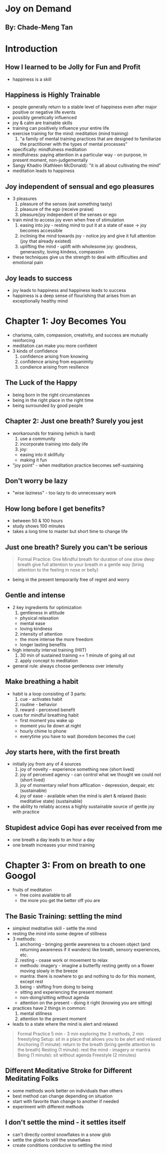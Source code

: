 # Joy on Demand
## By: Chade-Meng Tan

# Introduction
## How I learned to be Jolly for Fun and Profit
* happiness is a skill

## Happiness is Highly Trainable
* people generally return to a stable level of happiness even after major positive or negative life events
* possibly genetically influenced
* joy & calm are trainable skills
* training can positively influence your entire life
* exercise training for the mind: meditation (mind training)
  1. "a family of mental training practices that are designed to familiarize the practitioner with the types of mental processes"
* specifically: mindfulness meditation
* mindfulness: paying attention in a particular way - on purpose, in present moment, non-judgementally
* Sangy Khadro (Kathleen McDonald): "it is all about cultivating the mind"
* meditation leads to happiness

## Joy independent of sensual and ego pleasures
* 3 pleasures
  1. pleasure of the senses (eat something tasty)
  2. pleasure of the ego (receive praise)
  3. pleasure/joy independent of the senses or ego
* train mind to access joy even when free of stimulation
  1. easing into joy - resting mind to put it at a state of ease -> joy becomes accessible
  2. inclining the mind towards joy - notice joy and give it full attention (joy that already existed)
  3. uplifting the mind - uplift with wholesome joy: goodness, generaosity, loving kindess, compassion
* these techniques give us the strength to deal with difficulties and emotional pain

## Joy leads to success
* joy leads to happiness and happiness leads to success
* happiness is a deep sense of flourishing that arises from an exceptionally healthy mind

# Chapter 1: Joy Becomes You
* charisma, calm, compassion, creativity, and success are mutually reinforcing
* meditation can make you more confident
* 3 kinds of confidence
  1. confidence arising from knowing
  2. confidence arising from equanimity
  3. condience arising from resilience

## The Luck of the Happy
* being born in the right circumstances
* being in the right place in the right time
* being surrounded by good people

## Chapter 2: Just one breath? Surely you jest
* workarounds for training (which is hard)
  1. use a community
  2. incorporate training into daily life
  3. joy:
    * easing into it skillfully
    * making it fun
* "joy point" - when meditation practice becomes self-sustaining

## Don't worry be lazy
* "wise laziness" - too lazy to do unnecessary work

## How long before I get benefits?
* between 50 & 100 hours
* study shows 100 minutes
* takes a long time to master but short time to change life

## Just one breath? Surely you can't be serious
> Formal Practice:
> One Mindful breath
> for duration of one slow deep breath give full attention to your breath in a gentle way (bring attention to the feeling in nose or belly)
* being in the present temporarily free of regret and worry

## Gentle and intense
* 2 key ingredients for optimization
  1. gentleness in attitude
    * physical relaxation
    * mental ease
    * loving kindness
  2. intensity of attention
    * the more intense the more freedom
    * longer lasting benefits
* high intensity interval training (HIIT)
  1. 30 min of sustained training == 1 minute of going all out
  2. apply concept to meditation
* general rule: always choose gentleness over intensity

## Make breathing a habit
* habit is a loop consisting of 3 parts:
  1. cue - activates habit
  2. routine - behavior
  3. reward - perceived benefit
* cues for mindful breathing habit
  * first moment you wake up
  * moment you lie down at night
  * hourly chime to phone
  * everytime you have to wait (boredom becomes the cue)

## Joy starts here, with the first breath
* initially joy from any of 4 sources
  1. joy of novelty - experience something new (short lived)
  2. joy of perceived agency - can control what we thought we could not (short lived)
  3. joy of momentary relief from afflication - depression, despair, etc (sustainable)
  4. joy of ease - available when the mind is alert & relaxed (basic meditative state) (sustainable)
* the ability to reliably access a highly sustainable source of gentle joy with practice

## Stupidest advice Gopi has ever received from me
* one breath a day leads to an hour a day
* one breath increases your mind training

# Chapter 3: From on breath to one Googol
* fruits of meditation
  * free coins available to all
  * the more you get the better off you are

## The Basic Training: settling the mind
* simplest meditative skill - settle the mind
* resting the mind into some degree of stillness
* 3 methods:
  1. anchoring - bringing gentle awareness to a chosen object (and returning awareness if it wanders) like breath, sensory experiences, etc.
  2. resting - cease work or movement to relax
    * methods: imagery - imagine a butterfly resting gently on a flower moving slowly in the breeze
    * mantra: there is nowhere to go and nothing to do for this moment, except rest
  3. being - shifting from doing to being
    * sitting and experiencing the present moment
    * non-doing/sitting without agenda
    * attention on the present - doing it right (knowing you are sitting)
* practices have 2 things in common:
  1. mental stillness
  2. attention to the present moment
* leads to a state where the mind is alert and relaxed
> Formal Practice
> 5 min - 3 min exploring the 3 methods, 2 min freestyling
> Setup: sit in a place that allows you to be alert and relaxed
> Anchoring (1 minute):
> return to the breath (bring gentle attention to the breath)
> Resting (1 minute):
> rest the mind - imagery or mantra
> Being (1 minute):
> sit without agenda
> Freestyle (2 minutes)

## Different Meditative Stroke for Different Meditating Folks
* some methods work better on individuals than others
* best method can change depending on situation
* start with favorite than change to another if needed
* experiment with different methods

## I don't settle the mind - it settles itself
* can't directly control snowflakes in a snow glob
* settle the globe to still the snowflakes
* create conditions conducive to settling the mind
